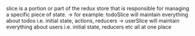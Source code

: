 slice is a portion or part of the redux store that is responsible for managing a specific piece of state. 
-> for example: todoSlice will maintain everything about todos i.e. initial state, actions, reducers
-> userSlice will maintain everything about users i.e. initial state, reducers etc
all at one place